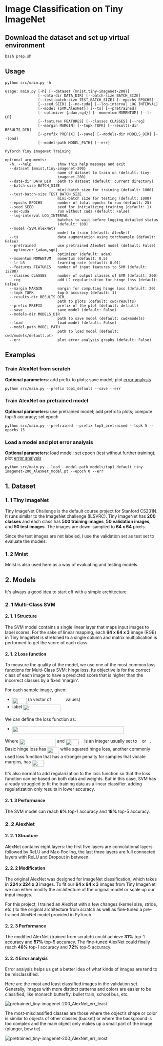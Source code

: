 # Image Classification on Tiny ImageNet

## Download the dataset and set up virtual environment
```
bash prep.sh
```

## Usage
```
python src/main.py -h
```
```
usage: main.py [-h] [--dataset {mnist,tiny-imagenet-200}]
               [--data-dir DATA_DIR] [--batch-size BATCH_SIZE]
               [--test-batch-size TEST_BATCH_SIZE] [--epochs EPOCHS]
               [--seed SEED] [--no-cuda] [--log-interval LOG_INTERVAL]
               [--model {SVM,AlexNet}] [--ts] [--pretrained]
               [--optimizer {adam,sgd}] [--momentum MOMENTUM] [--lr LR]
               [--features FEATURES] [--classes CLASSES] [--reg]
               [--margin MARGIN] [--topk TOPK] [--results-dir RESULTS_DIR]
               [--prefix PREFIX] [--save] [--models-dir MODELS_DIR] [--load]
               [--model-path MODEL_PATH] [--err]

PyTorch Tiny ImageNet Training

optional arguments:
  -h, --help            show this help message and exit
  --dataset {mnist,tiny-imagenet-200}
                        name of dataset to train on (default: tiny-
                        imagenet-200)
  --data-dir DATA_DIR   path to dataset (default: current directory)
  --batch-size BATCH_SIZE
                        mini-batch size for training (default: 1000)
  --test-batch-size TEST_BATCH_SIZE
                        mini-batch size for testing (default: 1000)
  --epochs EPOCHS       number of total epochs to run (default: 25)
  --seed SEED           seed for initializing training (default: 1)
  --no-cuda             run without cuda (default: False)
  --log-interval LOG_INTERVAL
                        batches to wait before logging detailed status
                        (default: 100)
  --model {SVM,AlexNet}
                        model to train (default: AlexNet)
  --ts                  data augmentation using torchsample (default: False)
  --pretrained          use pretrained AlexNet model (default: False)
  --optimizer {adam,sgd}
                        optimizer (default: adam)
  --momentum MOMENTUM   momentum (default: 0.5)
  --lr LR               learning rate (default: 0.01)
  --features FEATURES   number of input features to SVM (default: 12288)
  --classes CLASSES     number of output classes of SVM (default: 200)
  --reg                 add L2 regularization for hinge loss (default: False)
  --margin MARGIN       margin for computing hinge loss (default: 20)
  --topk TOPK           top-k accuracy (default: 1)
  --results-dir RESULTS_DIR
                        path to plots (default: cwd/results)
  --prefix PREFIX       prefix of the plot (default: default)
  --save                save model (default: False)
  --models-dir MODELS_DIR
                        path to save model (default: cwd/models)
  --load                load model (default: False)
  --model-path MODEL_PATH
                        path to load model (default: cwd/models/default.pt)
  --err                 plot error analysis graphs (default: False)
```

## Examples
### Train AlexNet from scratch
__Optional parameters__: add prefix to plots; save model; plot [error analysis](#2.-2.-4-error-analysis)
```
python src/main.py --prefix top1_default --save --err
```
### Train AlexNet on pretrained model
__Optional parameters__: use pretrained model; add prefix to plots; compute top-5 accuracy; set epoch
```
python src/main.py --pretrained --prefix top5_pretrained --topk 5 --epochs 15
```
### Load a model and plot error analysis
__Optional parameters__: load model; set epoch (test without further training); plot [error analysis](#2.-2.-4-error-analysis)
```
python src/main.py --load --model-path models/top1_default_tiny-imagenet-200_AlexNet_model.pt --epoch 0 --err
```

## 1. Dataset
### 1. 1 Tiny ImageNet
Tiny ImageNet Challenge is the default course project for Stanford CS231N. It runs similar to the ImageNet challenge (ILSVRC). Tiny ImageNet has __200 classes__ and each class has __500 training images__, __50 validation images__, and __50 test images__. The images are down-sampled to __64 x 64__ pixels.  

Since the test images are not labeled, I use the validation set as test set to evaluate the models.

### 1. 2 Mnist
Mnist is also used here as a way of evaluating and testing models.

## 2. Models
It's always a good idea to start off with a simple architecture.

### 2. 1 Multi-Class SVM
#### 2. 1. 1 Structure
The SVM model contains a single linear layer that maps input images to label scores. For the sake of linear mapping, each __64 x 64 x 3__ image (RGB) in Tiny ImageNet is stretched to a single column and matrix multiplication is performed to get the score of each class.

#### 2. 1. 2 Loss function
To measure the quality of the model, we use one of the most common loss functions for Multi-Class SVM: hinge loss. Its objective is for the correct class of each image to have a predicted score that is higher than the incorrect classes by a fixed 'margin'.  

For each sample image, given:  
  - <img src="/tex/eb2f7f520ae67f98226c974a23e046d2.svg?invert_in_darkmode&sanitize=true" align=middle width=46.93135754999999pt height=20.221802699999984pt/> (a vector of <img src="/tex/45e0c7580575cc1d2bfed5089d5f1c7d.svg?invert_in_darkmode&sanitize=true" align=middle width=39.504438599999986pt height=14.15524440000002pt/> values)
  - label <img src="/tex/99af0656694a7a485b0e272cbc1b1921.svg?invert_in_darkmode&sanitize=true" align=middle width=122.03460554999998pt height=24.65753399999998pt/>

We can define the loss function as:  
  - <img src="/tex/096e8125b7acc1878f82be135a249c53.svg?invert_in_darkmode&sanitize=true" align=middle width=365.2714361999999pt height=24.657735299999988pt/>

Where <img src="/tex/034134687001feaa0f24978b15341be5.svg?invert_in_darkmode&sanitize=true" align=middle width=119.04862529999997pt height=24.65753399999998pt/> and <img src="/tex/779fb067c540493cc039a6403e0ea58d.svg?invert_in_darkmode&sanitize=true" align=middle width=40.79630609999999pt height=22.831056599999986pt/>, <img src="/tex/2ec6e630f199f589a2402fdf3e0289d5.svg?invert_in_darkmode&sanitize=true" align=middle width=8.270567249999992pt height=14.15524440000002pt/> is an integer usually set to <img src="/tex/034d0a6be0424bffe9a6e7ac9236c0f5.svg?invert_in_darkmode&sanitize=true" align=middle width=8.219209349999991pt height=21.18721440000001pt/> or <img src="/tex/76c5792347bb90ef71cfbace628572cf.svg?invert_in_darkmode&sanitize=true" align=middle width=8.219209349999991pt height=21.18721440000001pt/>. Basic hinge loss has <img src="/tex/012b36279aac832bdad672ff18d4243a.svg?invert_in_darkmode&sanitize=true" align=middle width=38.40740639999999pt height=21.18721440000001pt/> while squared hinge loss, another commonly used loss function that has a stronger penalty for samples that violate margins, has <img src="/tex/4c0a4b4c466c9858130ec7facb8f2b8a.svg?invert_in_darkmode&sanitize=true" align=middle width=38.40740639999999pt height=21.18721440000001pt/>.  

It's also normal to add regularization to the loss function so that the loss function can be based on both data and weights. But in this case, SVM has already struggled to fit the training data as a linear classifier, adding regularization only results in lower accuracy.

#### 2. 1. 3 Performance
The SVM model can reach __6%__ top-1 accuracy and __18%__ top-5 accuracy.

### 2. 2 AlexNet
#### 2. 2. 1 Structure
AlexNet contains eight layers: the first five layers are convolutional layers followed by ReLU and Max-Pooling, the last three layers are full connected layers with ReLU and Dropout in between.

#### 2. 2. 2 Modification
The original AlexNet was designed for ImageNet classification, which takes in __224 x 224 x 3__ images. To fit our __64 x 64 x 3__ images from Tiny ImageNet, we can either modify the architecture of the original model or scale up our input images.  

For this project, I trained an AlexNet with a few changes (kernel size, stride, etc.) to the original architecture from scratch as well as fine-tuned a pre-trained AlexNet model provided in PyTorch.

#### 2. 2. 3 Performance
The modified AlexNet (trained from scratch) could achieve __31%__ top-1 accuracy and __57%__ top-5 accuracy. The fine-tuned AlexNet could finally reach __46%__ top-1 accuracy and __72%__ top-5 accuracy.

#### 2. 2. 4 Error analysis
Error analysis helps us get a better idea of what kinds of images are tend to be misclassified.  

Here are the most and least classified images in the validation set. Generally, images with more distinct patterns and colors are easier to be classified, like monarch butterfly, bullet train, school bus, etc.  

![pretrained_tiny-imagenet-200_AlexNet_err_least](./results/pretrained_tiny-imagenet-200_AlexNet_err_least.png)

The most-misclassified classes are those where the object’s shape or color is similar to objects of other classes (bucket) or where the background is too complex and the main object only makes up a small part of the image (plunger, bow tie).  

![pretrained_tiny-imagenet-200_AlexNet_err_most](./results/pretrained_tiny-imagenet-200_AlexNet_err_most.png)